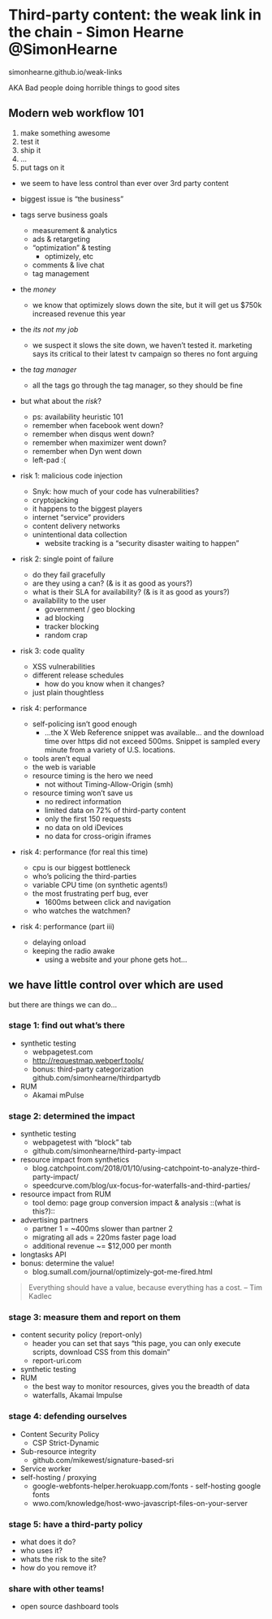 # Third-party content: the weak link in the chain - Simon Hearne @SimonHearne

simonhearne.github.io/weak-links

AKA Bad people doing horrible things to good sites

## Modern web workflow 101
1. make something awesome
2. test it
3. ship it
4. …
5. put tags on it

- we seem to have less control than ever over 3rd party content
- biggest issue is “the business”
- tags serve business goals
	- measurement & analytics
	- ads & retargeting
	- “optimization” & testing
		- optimizely, etc
	- comments & live chat
	- tag management
- the _money_
	- we know that optimizely slows down the site, but it will get us $750k increased revenue this year
- the _its not my job_
	- we suspect it slows the site down, we haven’t tested it. marketing says its critical to their latest tv campaign so theres no font arguing
- the _tag manager_
	- all the tags go through the tag manager, so they should be fine

- but what about the _risk_?
	- ps: availability heuristic 101
	- remember when facebook went down?
	- remember when disqus went down?
	- remember when maximizer went down?
	- remember when Dyn went down
	- left-pad :(
- risk 1: malicious code injection
	- Snyk: how much of your code has vulnerabilities?
	- cryptojacking
	- it happens to the biggest players
	- internet “service” providers
	- content delivery networks
	- unintentional data collection
		- website tracking is a “security disaster waiting to happen”
- risk 2: single point of failure
	- do they fail gracefully
	- are they using a can? (& is it as good as yours?)
	- what is their SLA for availability? (& is it as good as yours?)
	- availability to the user
		- government / geo blocking
		- ad blocking
		- tracker blocking
		- random crap
- risk 3: code quality
	- XSS vulnerabilities
	- different release schedules
		- how do you know when it changes?
	- just plain thoughtless
- risk 4: performance
	- self-policing isn’t good enough
		- …the X Web Reference snippet was available… and the download time over https did not exceed 500ms.  Snippet is sampled every minute from a variety of U.S. locations.
	- tools aren’t equal
	- the web is variable
	- resource timing is the hero we need
		- not without Timing-Allow-Origin (smh)
	- resource timing won’t save us
		- no redirect information
		- limited data on 72% of third-party content
		- only the first 150 requests
		- no data on old iDevices
		- no data for cross-origin iframes
- risk 4: performance (for real this time)
	- cpu is our biggest bottleneck
	- who’s policing the third-parties
	- variable CPU time (on synthetic agents!)
	- the most frustrating perf bug, ever
		- 1600ms between click and navigation
	- who watches the watchmen?
- risk 4: performance (part iii)
	- delaying onload
	- keeping the radio awake
		- using a website and your phone gets hot…

## we have little control over which are used
but there are things we can do…

### stage 1: find out what’s there
- synthetic testing
	- webpagetest.com
	- http://requestmap.webperf.tools/
	- bonus: third-party categorization github.com/simonhearne/thirdpartydb
- RUM
	- Akamai mPulse

### stage 2: determined the impact
- synthetic testing
	- webpagetest with “block” tab
	- github.com/simonhearne/third-party-impact
- resource impact from synthetics
	- blog.catchpoint.com/2018/01/10/using-catchpoint-to-analyze-third-party-impact/
	- speedcurve.com/blog/ux-focus-for-waterfalls-and-third-parties/
- resource impact from RUM
	- tool demo: page group conversion impact & analysis ::(what is this?)::
- advertising partners
	- partner 1 = ~400ms slower than partner 2
	- migrating all ads = 220ms faster page load
	- additional revenue ~= $12,000 per month
- longtasks API
- bonus: determine the value!
	- blog.sumall.com/journal/optimizely-got-me-fired.html

> Everything should have a value, because everything has a cost.
> – Tim Kadlec

### stage 3: measure them and report on them
- content security policy (report-only)
	- header you can set that says “this page, you can only execute scripts, download CSS from this domain”
	- report-uri.com
- synthetic testing
- RUM
	- the best way to monitor resources, gives you the breadth of data
	- waterfalls, Akamai Impulse

### stage 4: defending ourselves
- Content Security Policy
	- CSP Strict-Dynamic
- Sub-resource integrity
	- github.com/mikewest/signature-based-sri
- Service worker
- self-hosting / proxying
	- google-webfonts-helper.herokuapp.com/fonts - self-hosting google fonts
	- wwo.com/knowledge/host-wwo-javascript-files-on-your-server

### stage 5: have a third-party policy
- what does it do?
- who uses it?
- whats the risk to the site?
- how do you remove it?

### share with other teams!
- open source dashboard tools
